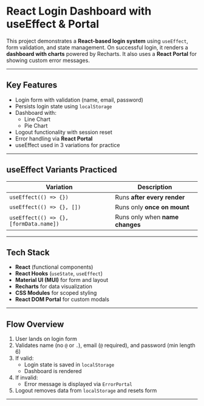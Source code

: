 # React Login Dashboard with useEffect & Portal

This project demonstrates a **React-based login system** using `useEffect`, form validation, and state management. On successful login, it renders a **dashboard with charts** powered by Recharts. It also uses a **React Portal** for showing custom error messages.

---

## Key Features

- Login form with validation (name, email, password)
- Persists login state using `localStorage`
- Dashboard with:
  - Line Chart
  - Pie Chart
- Logout functionality with session reset
- Error handling via **React Portal**
- useEffect used in 3 variations for practice

---

## useEffect Variants Practiced

| Variation | Description |
|----------|-------------|
| `useEffect(() => {})` | Runs **after every render** |
| `useEffect(() => {}, [])` | Runs only **once on mount** |
| `useEffect(() => {}, [formData.name])` | Runs only when **name changes** |

---

## Tech Stack

- **React** (functional components)
- **React Hooks** (`useState`, `useEffect`)
- **Material UI (MUI)** for form and layout
- **Recharts** for data visualization
- **CSS Modules** for scoped styling
- **React DOM Portal** for custom modals

---

## Flow Overview

1. User lands on login form
2. Validates name (no `@` or `.`), email (`@` required), and password (min length 6)
3. If valid:
   - Login state is saved in `localStorage`
   - Dashboard is rendered
4. If invalid:
   - Error message is displayed via `ErrorPortal`
5. Logout removes data from `localStorage` and resets form

---